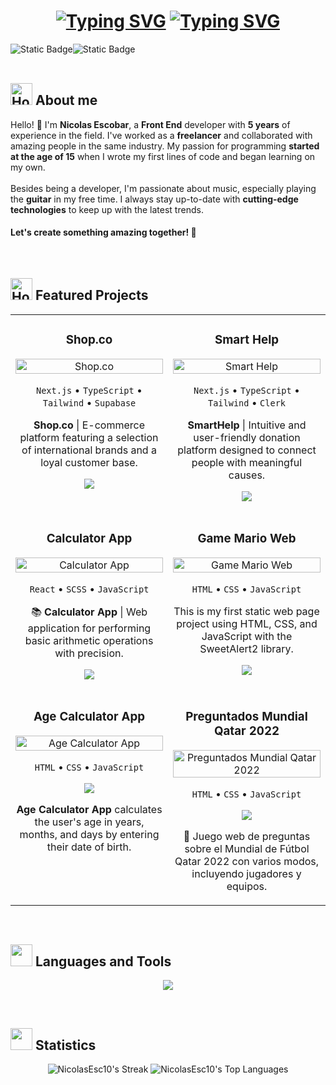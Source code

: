 <h1 align="center">
  <a href="https://git.io/typing-svg"><img src="https://readme-typing-svg.demolab.com?font=JetBrains+Mono&weight=700&size=50&pause=1000&color=00FFFF&center=true&vCenter=true&repeat=false&random=false&width=700&height=60&lines=Hi!%2C+I'm+Nicolas" alt="Typing SVG" /></a>
  <a href="https://git.io/typing-svg"><img src="https://readme-typing-svg.demolab.com?font=JetBrains+Mono&weight=700&size=50&pause=1000&color=00FFFF&center=true&vCenter=true&repeat=false&random=false&width=750&height=62&lines=A+Front+End+Developer" alt="Typing SVG" /></a>
</h1>

<div>

</div>
<div style="display: flex; flex-direction:row;">
  <img alt="Static Badge" src="https://img.shields.io/badge/LinkedIn-0077B5?style=for-the-badge&logo=linkedin&logoColor=white">
  <img alt="Static Badge" src="https://img.shields.io/badge/Instagram-E4405F?style=for-the-badge&logo=instagram&logoColor=white">
</div>
<br>

<h2 style="font-weight: 700;"><img src="https://raw.githubusercontent.com/Tarikul-Islam-Anik/Microsoft-Teams-Animated-Emojis/master/Emojis/Food/Hot%20Beverage.png" alt="Hot Beverage" width="35" height="35" /> About me</h2>

<div>
Hello! 👋 I'm <strong>Nicolas Escobar</strong>, a <strong>Front End</strong> developer with <strong>5 years</strong> of experience in the field. I've worked as a <strong>freelancer</strong> and collaborated with amazing people in the same industry. My passion for programming <strong>started at the age of 15</strong> when I wrote my first lines of code and began learning on my own.
</div>

<br>

<div>
Besides being a developer, I'm passionate about music, especially playing the <strong>guitar</strong> in my free time. I always stay up-to-date with <strong>cutting-edge technologies</strong> to keep up with the latest trends.

#### Let's create something amazing together! 🚀
</div>

<br>

<h2 style="font-weight: 700;"><img src="https://github.com/Tarikul-Islam-Anik/Animated-Fluent-Emojis/blob/master/Emojis/Travel%20and%20places/Rocket.png?raw=true" alt="Hot Beverage" width="35" height="35" /> Featured Projects</h2>

<div align="center">
  <table>
    <tr>
      <td width="50%" valign="top">
        <h3 align="center">Shop.co</h3>
        <div align="center">
          <a href="https://shop-co-apps.vercel.app/" target="_blank">
            <img src="https://github.com/user-attachments/assets/14fd60f0-7fc6-4319-92cd-8792a4cadf35" width="100%" alt="Shop.co"/>
          </a>
          <p align="center">
            <code>Next.js</code> •
            <code>TypeScript</code> •
            <code>Tailwind</code> •
            <code>Supabase</code> 
          </p>
          <p><strong>Shop.co</strong> | E-commerce platform featuring a selection of international brands and a loyal customer base.</p>
          <p>
            <a href="https://shop-co-apps.vercel.app/" target="_blank">
              <img src="https://img.shields.io/badge/Website-grey?style=for-the-badge&logo=github&logoColor=white">
            </a>
          </p>
        </div>
      </td>
      <td width="50%" valign="top">
        <h3 align="center">Smart Help</h3>
        <div align="center">
          <a href="https://smart-helps.vercel.app/" target="_blank">
            <img src="https://github.com/NicolasEsc10/NicolasEsc10/assets/113264514/c5cecb72-69b0-4110-8b62-a77735b664ec" width="100%" alt="Smart Help"/>
          </a>
          <p align="center">
            <code>Next.js</code> •
            <code>TypeScript</code> •
            <code>Tailwind</code> •
            <code>Clerk</code>
          </p>
          <p><strong>SmartHelp</strong> | Intuitive and user-friendly donation platform designed to connect people with meaningful causes.</p>
          <p>
            <a href="https://smart-helps.vercel.app/" target="_blank">
              <img src="https://img.shields.io/badge/Website-grey?style=for-the-badge&logo=github&logoColor=white">
            </a>
          </p>
        </div>
      </td>
    </tr>
    <tr>
      <td width="50%" valign="top">
        <h3 align="center">Calculator App</h3>
        <div align="center">
          <a href="https://calculator-app-repository.netlify.app/" target="_blank">
            <img src="https://github.com/NicolasEsc10/NicolasEsc10/assets/113264514/e0755569-857a-4c1d-957b-aebacf566ab1" width="100%" alt="Calculator App"/>
          </a>
          <p align="center">
            <code>React</code> •
            <code>SCSS</code> •
            <code>JavaScript</code>
          </p>
          <p>📚 <strong>Calculator App</strong> | Web application for performing basic arithmetic operations with precision.</p>
          <p style="display: flex; gap: 8px; justify-content: center;">
            <a href="https://github.com/NicolasEsc10/Calculator-app" target="_blank">
              <img src="https://img.shields.io/badge/Code-ff9?style=for-the-badge&logo=github&logoColor=black">
            </a>
          </p>
        </div>
      </td>
      <td width="50%" valign="top">
        <h3 align="center">Game Mario Web</h3>
        <div align="center">
          <a href="https://nicolasesc10.github.io/Game-Mario-Web/" target="_blank">
            <img src="https://github.com/user-attachments/assets/323301ab-7365-4a68-bc6c-74a296bcfbd9" width="100%" alt="Game Mario Web"/>
          </a>
          <p align="center">
            <code>HTML</code> •
            <code>CSS</code> •
            <code>JavaScript</code>
          </p>
          <p>This is my first static web page project using HTML, CSS, and JavaScript with the SweetAlert2 library.</p>
          <p>
            <a href="https://github.com/NicolasEsc10/Game-Mario-Web" target="_blank">
              <img src="https://img.shields.io/badge/Code-ff9?style=for-the-badge&logo=github&logoColor=black">
            </a>
          </p>
        </div>
      </td>
    </tr>
    <tr>
      <td width="50%" valign="top">
        <h3 align="center">Age Calculator App</h3>
        <div align="center">
          <a href="https://nicolasesc10.github.io/Age-calculator-app/" target="_blank">
            <img src="https://github.com/user-attachments/assets/bcf47366-7f76-4acb-bf13-a8270f11619a" width="100%" alt="Age Calculator App"/>
          </a>
          <p align="center">
            <code>HTML</code> •
            <code>CSS</code> •
            <code>JavaScript</code>
          </p>
          <p>
            <a href="https://github.com/NicolasEsc10/Age-calculator-app" target="_blank">
              <img src="https://img.shields.io/badge/Code-ff9?style=for-the-badge&logo=github&logoColor=black">
            </a>
          </p>
          <p><strong>Age Calculator App</strong> calculates the user's age in years, months, and days by entering their date of birth.</p>
        </div>
      </td>
      <td width="50%" valign="top">
        <h3 align="center">Preguntados Mundial Qatar 2022</h3>
        <div align="center">
          <a href="https://nicolasesc10.github.io/Preguntados-Mundial-Qatar-2022/" target="_blank">
            <img src="https://github.com/user-attachments/assets/0c8c01b7-e04a-4da5-ae0d-1a25af5e168e" width="100%" alt="Preguntados Mundial Qatar 2022"/>
          </a>
          <p align="center">
            <code>HTML</code> •
            <code>CSS</code> •
            <code>JavaScript</code>
          </p>
          <p>
            <a href="https://github.com/NicolasEsc10/Preguntados-Mundial-Qatar-2022" target="_blank">
              <img src="https://img.shields.io/badge/Code-ff9?style=for-the-badge&logo=github&logoColor=black">
            </a>
          </p>
          <p>🧉 Juego web de preguntas sobre el Mundial de Fútbol Qatar 2022 con varios modos, incluyendo jugadores y equipos.</p>
        </div>
      </td>
    </tr>
  </table>
</div>

<br>

<h2 style="font-weight: 700;"><img src="https://github.com/Tarikul-Islam-Anik/Animated-Fluent-Emojis/blob/master/Emojis/Objects/Desktop%20Computer.png?raw=true" width="35" height="35" /> Languages and Tools</h2>

<p align="center">
  <a href="https://skillicons.dev">
    <img src="https://skillicons.dev/icons?i=react,nextjs,tailwind,vite,nodejs,npm,yarn,pnpm,ts,js,html,css,sass,bootstrap,materialui,discord,netlify,vercel,github,git,bash,powershell,vscode,py,notion,figma&perline=10" />
  </a>
</p>
<br>

<h2 style="font-weight: 700;"><img src="https://github.com/Tarikul-Islam-Anik/Animated-Fluent-Emojis/blob/master/Emojis/Objects/Bar%20Chart.png?raw=true" width="35" height="35" /> Statistics</h2>

<div align="center">
  
  ![NicolasEsc10's Streak](https://github-readme-streak-stats.herokuapp.com/?user=NicolasEsc10&theme=vue-dark&hide_border=true)
  ![NicolasEsc10's Top Languages](https://github-readme-stats.vercel.app/api/top-langs/?username=NicolasEsc10&theme=vue-dark&show_icons=true&hide_border=true&layout=compact)
</div>
